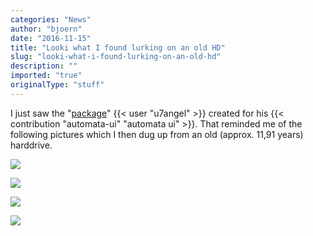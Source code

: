 ```yaml
---
categories: "News"
author: "bjoern"
date: "2016-11-15"
title: "Looki what I found lurking on an old HD"
slug: "looki-what-i-found-lurking-on-an-old-hd"
description: ""
imported: "true"
originalType: "stuff"
---
```



I just saw the "[package](http://wirmachenbunt.de/thumbs/automata-license-buy/automata_update3d-1036x1029-blur-q75.png)" {{< user "u7angel" >}} created for his {{< contribution "automata-ui" "automata ui" >}}. That reminded me of the following pictures which I then dug up from an old (approx. 11,91 years) harddrive. 

![](box2.jpg) 

![](box3.jpg) 

![](box1.jpg) 

![](cover.jpg) 

